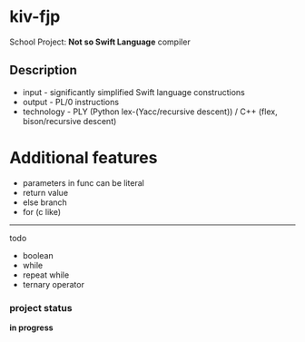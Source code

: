 # kiv-fjp

School Project: **Not so Swift Language** compiler

## Description
- input - significantly simplified Swift language constructions
- output - PL/0 instructions
- technology - PLY (Python lex-(Yacc/recursive descent)) / C++ (flex, bison/recursive descent)

# Additional features
- parameters in func can be literal
- return value
- else branch
- for (c like)
-------
todo

[//]: # (- for defined in &#40;https://docs.swift.org/swift-book/LanguageGuide/ControlFlow.html&#41;)

[//]: # ()
[//]: # (for index in 1...5 { )

[//]: # ()
[//]: # (some code )

[//]: # ()
[//]: # (})

- boolean
- while
- repeat while
- ternary operator



### project status
**in progress**